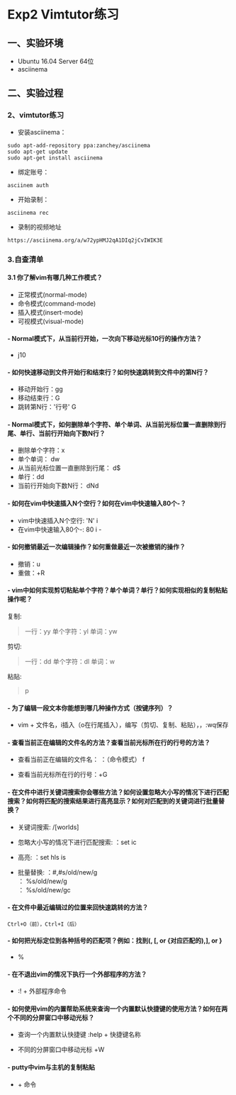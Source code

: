 # Exp2 Vimtutor练习
## 一、实验环境
- Ubuntu 16.04 Server 64位
- asciinema
## 二、实验过程
### 2、vimtutor练习
- 安装asciinema：

```
sudo apt-add-repository ppa:zanchey/asciinema
sudo apt-get update
sudo apt-get install asciinema
```

- 绑定账号：

```
asciinem auth
```
- 开始录制：
 
```
asciinema rec
```

- 录制的视频地址

```
https://asciinema.org/a/w72ypHMJ2qA1DIq2jCvIWIK3E

```
### 3.自查清单
#### 3.1 你了解vim有哪几种工作模式？
- 正常模式(normal-mode) 
- 命令模式(command-mode) 
- 插入模式(insert-mode) 
- 可视模式(visual-mode) 
#### - Normal模式下，从当前行开始，一次向下移动光标10行的操作方法？

- j10

#### - 如何快速移动到文件开始行和结束行？如何快速跳转到文件中的第N行？

- 移动开始行：gg
- 移动结束行：G
- 跳转第N行：'行号' G

#### - Normal模式下，如何删除单个字符、单个单词、从当前光标位置一直删除到行尾、单行、当前行开始向下数N行？

- 删除单个字符：x
- 单个单词： dw
- 从当前光标位置一直删除到行尾： d$
- 单行：dd
- 当前行开始向下数N行： dNd

#### - 如何在vim中快速插入N个空行？如何在vim中快速输入80个-？

- vim中快速插入N个空行: 'N' i <ESC> 
- 在vim中快速输入80个-: 80 i - <ESC> 

#### - 如何撤销最近一次编辑操作？如何重做最近一次被撤销的操作？
	
- 撤销：u
- 重做：<Ctrl>+R

#### - vim中如何实现剪切粘贴单个字符？单个单词？单行？如何实现相似的复制粘贴操作呢？

复制:
> 一行：yy  单个字符：yl  单词：yw

剪切:
> 一行：dd 	单个字符：dl  单词：w

粘贴:
> p  

#### - 为了编辑一段文本你能想到哪几种操作方式（按键序列）？

- vim + 文件名，i插入（o在行尾插入），编写（剪切、复制、粘贴），<esc>，:wq保存

#### - 查看当前正在编辑的文件名的方法？查看当前光标所在行的行号的方法？

- 查看当前正在编辑的文件名： ：（命令模式） f
	
- 查看当前光标所在行的行号：<Ctrl>+G
	
#### - 在文件中进行关键词搜索你会哪些方法？如何设置忽略大小写的情况下进行匹配搜索？如何将匹配的搜索结果进行高亮显示？如何对匹配到的关键词进行批量替换？

- 关键词搜索: /[worlds]
	
- 忽略大小写的情况下进行匹配搜索:   ：set ic
	
- 高亮:  ：set hls is
	
- 批量替换:   ：#,#s/old/new/g   
			  ： %s/old/new/g    
			  ： %s/old/new/gc   
	
#### - 在文件中最近编辑过的位置来回快速跳转的方法？
	
	Ctrl+O（前），Ctrl+I（后）
	
#### - 如何把光标定位到各种括号的匹配项？例如：找到(, [, or {对应匹配的),], or }

- %

#### - 在不退出vim的情况下执行一个外部程序的方法？

- :! + 外部程序命令

#### - 如何使用vim的内置帮助系统来查询一个内置默认快捷键的使用方法？如何在两个不同的分屏窗口中移动光标？

- 查询一个内置默认快捷键  :help + 快捷键名称
	
- 不同的分屏窗口中移动光标 <Ctrl>+W  

#### - putty中vim与主机的复制粘贴

- <shift> + 命令
	



	

	


